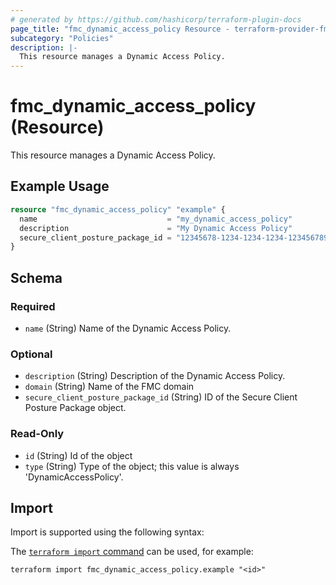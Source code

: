 ```yaml
---
# generated by https://github.com/hashicorp/terraform-plugin-docs
page_title: "fmc_dynamic_access_policy Resource - terraform-provider-fmc"
subcategory: "Policies"
description: |-
  This resource manages a Dynamic Access Policy.
---
```


# fmc_dynamic_access_policy (Resource)

This resource manages a Dynamic Access Policy.

## Example Usage

```terraform
resource "fmc_dynamic_access_policy" "example" {
  name                             = "my_dynamic_access_policy"
  description                      = "My Dynamic Access Policy"
  secure_client_posture_package_id = "12345678-1234-1234-1234-1234567890ab"
}
```

<!-- schema generated by tfplugindocs -->
## Schema

### Required

- `name` (String) Name of the Dynamic Access Policy.

### Optional

- `description` (String) Description of the Dynamic Access Policy.
- `domain` (String) Name of the FMC domain
- `secure_client_posture_package_id` (String) ID of the Secure Client Posture Package object.

### Read-Only

- `id` (String) Id of the object
- `type` (String) Type of the object; this value is always 'DynamicAccessPolicy'.

## Import

Import is supported using the following syntax:

The [`terraform import` command](https://developer.hashicorp.com/terraform/cli/commands/import) can be used, for example:

```shell
terraform import fmc_dynamic_access_policy.example "<id>"
```
